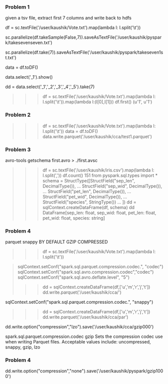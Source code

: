 ### Problem 1 

given a tsv file, extract first 7 columns and write back to hdfs 

df = sc.textFile('/user/kaushik/Vote.txt').map(lambda l: l.split('\t'))

sc.parallelize(df.takeSample(False,7)).saveAsTextFile('/user/kaushik/pyspark/takesevenseven.txt')

sc.parallelize(df.take(7)).saveAsTextFile('/user/kaushik/pyspark/takeseven1st.txt')

data = df.toDF()

data.select('_1').show()

dd = data.select('_1','_2','_3','_4','_5').take(7)

>>> df = sc.textFile('/user/kaushik/Vote.txt').map(lambda l: l.split('\t')).map(lambda l:(l[0],l[1]))
>>> df.first()
(u'1', u'1')


### Problem 2

>>> df = sc.textFile('/user/kaushik/Vote.txt').map(lambda l: l.split('\t'))
>>> data = df.toDF()
>>> data.write.parquet('/user/kaushik/cca/test1.parquet')


### Problem 3

avro-tools getschema first.avro > ./first.avsc

>>> df = sc.textFile('/user/kaushik/iris.csv').map(lambda l: l.split(','))
>>> df.count()
151
>>> from pyspark.sql.types import *
>>> schema = StructType([StructField("sep_len", DecimalType()),
...     StructField("sep_wid", DecimalType()),
...     StructField("pet_len", DecimalType()),
...     StructField("pet_wid", DecimalType()),
...     StructField("species", StringType())
... ])
>>> dd = sqlContext.createDataFrame(df, schema)
>>> dd
DataFrame[sep_len: float, sep_wid: float, pet_len: float, pet_wid: float, species: string]



### Problem 4

parquet snappy
BY DEFAULT GZIP COMPRESSED

>>> df = sc.textFile('/user/kaushik/Vote.txt').map(lambda l: l.split('\t'))

> sqlContext.setConf("spark.sql.parquet.compression.codec.", "codec")
sqlContext.setConf("spark.sql.avro.compression.codec","codec") 
sqlContext.setConf("spark.sql.avro.deflate.level", "5")
>>> dd = sqlContext.createDataFrame(df,['u','m','r','j','t'])
>>> dd.write.parquet('/user/kaushik/cca/')

sqlContext.setConf("spark.sql.parquet.compression.codec.", "snappy")
>>> dd = sqlContext.createDataFrame(df,['u','m','r','j','t'])
>>> dd.write.parquet('/user/kaushik/cca/par')

dd.write.option("compression","lzo").save('/user/kaushik/cca/gzip000')

spark.sql.parquet.compression.codec	gzip	Sets the compression codec use when writing Parquet files. Acceptable values include: uncompressed, snappy, gzip, lzo
### Problem 4


dd.write.option("compression","none").save('/user/kaushik/pyspark/gzip1000')



